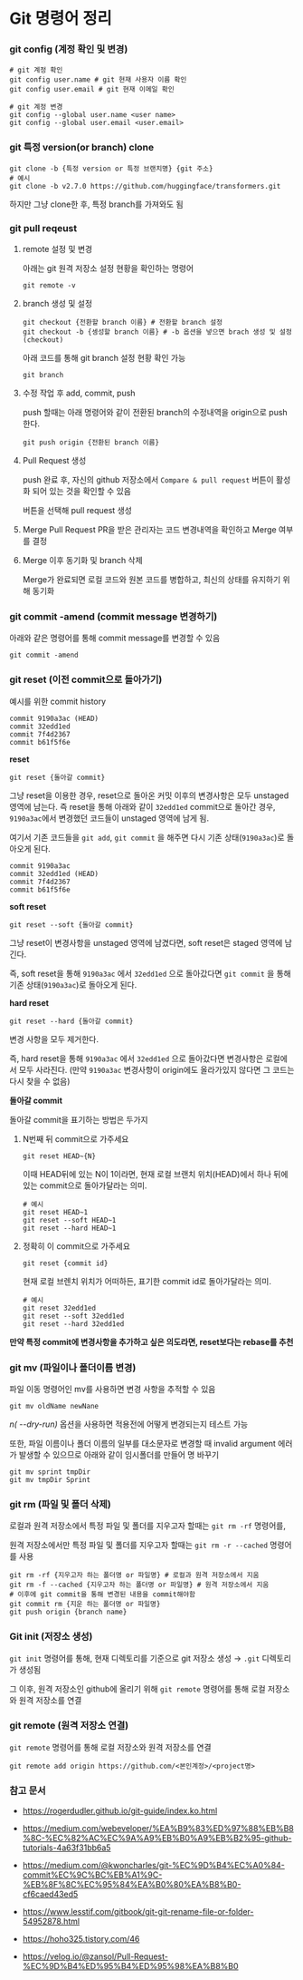 # Git 명령어 정리

### git config (계정 확인 및 변경)

```shell
# git 계정 확인
git config user.name # git 현재 사용자 이름 확인
git config user.email # git 현재 이메일 확인
```

```shell
# git 계정 변경
git config --global user.name <user name>
git config --global user.email <user.email>
```



### git 특정 version(or branch) clone

```shell
git clone -b {특정 version or 특정 브랜치명} {git 주소}
# 예시
git clone -b v2.7.0 https://github.com/huggingface/transformers.git
```

하지만 그냥 clone한 후, 특정 branch를 가져와도 됨



### git pull reqeust 

1. remote 설정 및 변경

   아래는 git 원격 저장소 설정 현황을 확인하는 명령어

   ```shell
   git remote -v
   ```

2. branch 생성 및 설정

   ```shell
   git checkout {전환할 branch 이름} # 전환할 branch 설정
   git checkout -b {셍성할 branch 이름} # -b 옵션을 넣으면 brach 생성 및 설정(checkout)
   ```

   아래 코드를 통해 git branch 설정 현황 확인 가능

   ```shell
   git branch
   ```

3. 수정 작업 후 add, commit, push

   push 할때는 아래 명령어와 같이 전환된 branch의 수정내역을 origin으로 push한다.

   ```shell
   git push origin {전환된 branch 이름}
   ```

4. Pull Request 생성

   push 완료 후, 자신의 github 저장소에서 `Compare & pull request` 버튼이 활성화 되어 있는 것을 확인할 수 있음

   버튼을 선택해 pull request 생성

5. Merge Pull Request
   PR을 받은 관리자는 코드 변경내역을 확인하고 Merge 여부를 결정

6. Merge 이후 동기화 및 branch 삭제

   Merge가 완료되면 로컬 코드와 원본 코드를 병합하고, 최신의 상태를 유지하기 위해 동기화





### **git commit -amend** (commit message 변경하기)

아래와 같은 명령어를 통해 commit message를 변경할 수 있음

```shell
git commit -amend
```





### git reset (이전 commit으로 돌아가기)

예시를 위한 commit history

```
commit 9190a3ac (HEAD)
commit 32edd1ed
commit 7f4d2367
commit b61f5f6e
```

**reset** 

```shell
git reset {돌아갈 commit}
```

그냥 reset을 이용한 경우, reset으로 돌아온 커밋 이후의 변경사항은 모두 unstaged 영역에 남는다. 즉 reset을 통해 아래와 같이 `32edd1ed` commit으로 돌아간 경우, `9190a3ac`에서 변경했던 코드들이 unstaged 영역에 남게 됨.

여기서 기존 코드들을 `git add`, `git commit` 을 해주면 다시 기존 상태(`9190a3ac`)로 돌아오게 된다.

```
commit 9190a3ac
commit 32edd1ed (HEAD)
commit 7f4d2367
commit b61f5f6e
```

**soft reset**

```shell
git reset --soft {돌아갈 commit}
```

그냥 reset이 변경사항을 unstaged 영역에 남겼다면, soft reset은 staged 영역에 남긴다. 

즉, soft reset을 통해 `9190a3ac` 에서 `32edd1ed` 으로 돌아갔다면 `git commit` 을 통해 기존 상태(`9190a3ac`)로 돌아오게 된다.

**hard reset**

```
git reset --hard {돌아갈 commit}
```

변경 사항을 모두 제거한다. 

즉, hard reset을 통해 `9190a3ac` 에서 `32edd1ed` 으로 돌아갔다면 변경사항은 로컬에서 모두 사라진다. (만약 `9190a3ac` 변경사항이 origin에도 올라가있지 않다면 그 코드는 다시 찾을 수 없음)

**돌아갈 commit**

돌아갈 commit을 표기하는 방법은 두가지

1. N번째 뒤 commit으로 가주세요

   ```shell
   git reset HEAD~{N}
   ```

   이때 HEAD뒤에 있는 N이 1이라면, 현재 로컬 브랜치 위치(HEAD)에서 하나 뒤에 있는 commit으로 돌아가달라는 의미.

   ```shell
   # 예시
   git reset HEAD~1
   git reset --soft HEAD~1
   git reset --hard HEAD~1
   ```

2. 정확히 이 commit으로 가주세요

   ```shell
   git reset {commit id}
   ```

   현재 로컬 브렌치 위치가 어떠하든, 표기한 commit id로 돌아가달라는 의미.

   ```shell
   # 예시
   git reset 32edd1ed
   git reset --soft 32edd1ed
   git reset --hard 32edd1ed
   ```

**만약 특정 commit에 변경사항을 추가하고 싶은 의도라면, reset보다는 rebase를 추천**



### git mv (파일이나 폴더이름 변경)

파일 이동 명령어인 mv를 사용하면 변경 사항을 추적할 수 있음

```shell
git mv oldName newNane
```

*n( --dry-run)* 옵션을 사용하면 적용전에 어떻게 변경되는지 테스트 가능



또한, 파일 이름이나 폴더 이름의 일부를 대소문자로 변경할 때 invalid argument 에러가 발생할 수 있으므로 아래와 같이 임시폴더를 만들어 명 바꾸기

```shell
git mv sprint tmpDir
git mv tmpDir Sprint
```



### git rm (파일 및 폴더 삭제)

로컬과 원격 저장소에서 특정 파일 및 폴더를 지우고자 할때는 `git rm -rf` 명령어를, 

원격 저장소에서만 특정 파일 및 폴더를 지우고자 할때는 `git rm -r --cached` 명령어를 사용

```shell
git rm -rf {지우고자 하는 폴더명 or 파일명} # 로컬과 원격 저장소에서 지움
git rm -f --cached {지우고자 하는 폴더명 or 파일명} # 원격 저장소에서 지움
# 이후에 git commit을 통해 변경된 내용을 commit해야함
git commit rm {지운 하는 폴더명 or 파일명}
git push origin {branch name}
```



### Git init (저장소 생성)

`git init` 명령어를 통해, 현재 디렉토리를 기준으로 git 저장소 생성 → `.git` 디렉토리가 생성됨

그 이후, 원격 저장소인 github에 올리기 위해 `git remote` 명령어를 통해 로컬 저장소와 원격 저장소를 연결



### git remote (원격 저장소 연결)

 `git remote` 명령어를 통해 로컬 저장소와 원격 저장소를 연결

```shell
git remote add origin https://github.com/<본인계정>/<project명>
```







### 참고 문서

- https://rogerdudler.github.io/git-guide/index.ko.html

- https://medium.com/webeveloper/%EA%B9%83%ED%97%88%EB%B8%8C-%EC%82%AC%EC%9A%A9%EB%B0%A9%EB%B2%95-github-tutorials-4a63f31bb6a5


- https://medium.com/@kwoncharles/git-%EC%9D%B4%EC%A0%84-commit%EC%9C%BC%EB%A1%9C-%EB%8F%8C%EC%95%84%EA%B0%80%EA%B8%B0-cf6caed43ed5

- https://www.lesstif.com/gitbook/git-git-rename-file-or-folder-54952878.html

- https://hoho325.tistory.com/46

- https://velog.io/@zansol/Pull-Request-%EC%9D%B4%ED%95%B4%ED%95%98%EA%B8%B0

  